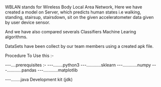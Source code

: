 WBLAN stands for Wireless Body Local Area Network, Here we have created a model on Server,
which predicts human states i.e walking, standing, stairsup, stairsdown, sit on the given 
acceleratometer data given by user device sensor.

And we have also compared severals Classifiers Machine Learing algorithms.

DataSets have been collect by our team members using a created apk file.



Procedure To Use this :-


---....prerequisites :-
---........python3
---............sklearn
---............numpy
---............pandas
---............matplotlib

---........java Development kit (jdk)



